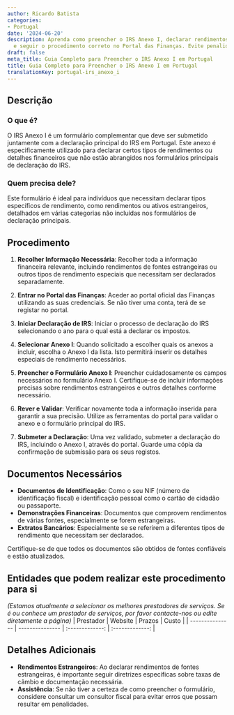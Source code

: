 ```yaml
---
author: Ricardo Batista
categories:
- Portugal
date: '2024-06-20'
description: Aprenda como preencher o IRS Anexo I, declarar rendimentos estrangeiros
  e seguir o procedimento correto no Portal das Finanças. Evite penalidades!
draft: false
meta_title: Guia Completo para Preencher o IRS Anexo I em Portugal
title: Guia Completo para Preencher o IRS Anexo I em Portugal
translationKey: portugal-irs_anexo_i
---
```



## Descrição
### O que é?
O IRS Anexo I é um formulário complementar que deve ser submetido juntamente com a declaração principal do IRS em Portugal. Este anexo é especificamente utilizado para declarar certos tipos de rendimentos ou detalhes financeiros que não estão abrangidos nos formulários principais de declaração do IRS.

### Quem precisa dele?
Este formulário é ideal para indivíduos que necessitam declarar tipos específicos de rendimento, como rendimentos ou ativos estrangeiros, detalhados em várias categorias não incluídas nos formulários de declaração principais.

## Procedimento
1. **Recolher Informação Necessária**: Recolher toda a informação financeira relevante, incluindo rendimentos de fontes estrangeiras ou outros tipos de rendimento especiais que necessitam ser declarados separadamente.
   
2. **Entrar no Portal das Finanças**: Aceder ao portal oficial das Finanças utilizando as suas credenciais. Se não tiver uma conta, terá de se registar no portal.
   
3. **Iniciar Declaração de IRS**: Iniciar o processo de declaração do IRS selecionando o ano para o qual está a declarar os impostos.
   
4. **Selecionar Anexo I**: Quando solicitado a escolher quais os anexos a incluir, escolha o Anexo I da lista. Isto permitirá inserir os detalhes especiais de rendimento necessários.
   
5. **Preencher o Formulário Anexo I**: Preencher cuidadosamente os campos necessários no formulário Anexo I. Certifique-se de incluir informações precisas sobre rendimentos estrangeiros e outros detalhes conforme necessário.
   
6. **Rever e Validar**: Verificar novamente toda a informação inserida para garantir a sua precisão. Utilize as ferramentas do portal para validar o anexo e o formulário principal do IRS.
   
7. **Submeter a Declaração**: Uma vez validado, submeter a declaração do IRS, incluindo o Anexo I, através do portal. Guarde uma cópia da confirmação de submissão para os seus registos.

## Documentos Necessários
- **Documentos de Identificação**: Como o seu NIF (número de identificação fiscal) e identificação pessoal como o cartão de cidadão ou passaporte.
- **Demonstrações Financeiras**: Documentos que comprovem rendimentos de várias fontes, especialmente se forem estrangeiras.
- **Extratos Bancários**: Especialmente se se referirem a diferentes tipos de rendimento que necessitam ser declarados.

Certifique-se de que todos os documentos são obtidos de fontes confiáveis e estão atualizados.

## Entidades que podem realizar este procedimento para si
_(Estamos atualmente a selecionar os melhores prestadores de serviços. Se é ou conhece um prestador de serviços, por favor contacte-nos ou edite diretamente a página)_
| Prestador        |     Website     |     Prazos    |       Custo      |
| --------------- | --------------- |  :-------------: | :-------------: |

## Detalhes Adicionais
- **Rendimentos Estrangeiros**: Ao declarar rendimentos de fontes estrangeiras, é importante seguir diretrizes específicas sobre taxas de câmbio e documentação necessária.
- **Assistência**: Se não tiver a certeza de como preencher o formulário, considere consultar um consultor fiscal para evitar erros que possam resultar em penalidades.